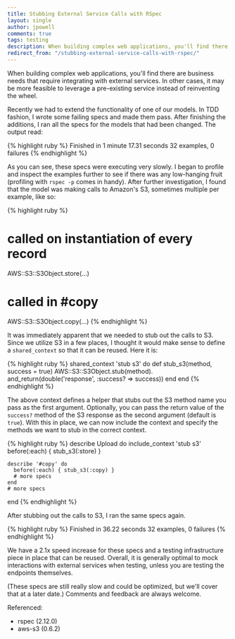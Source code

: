 ```yaml
---
title: Stubbing External Service Calls with RSpec
layout: single
author: jpowell
comments: true
tags: testing
description: When building complex web applications, you'll find there are business needs that require integrating with external services. In other cases, it may be more feasible to leverage a pre-existing service instead of reinventing the wheel.
redirect_from: "/stubbing-external-service-calls-with-rspec/"
---
```


When building complex web applications, you'll find there are business needs that require integrating with external services. In other cases, it may be more feasible to leverage a pre-existing service instead of reinventing the wheel.

Recently we had to extend the functionality of one of our models. In TDD fashion, I wrote some failing specs and made them pass. After finishing the additions, I ran all the specs for the models that had been changed. The output read:

{% highlight ruby %}
  Finished in 1 minute 17.31 seconds
  32 examples, 0 failures
{% endhighlight %}

As you can see, these specs were executing very slowly. I began to profile and inspect the examples further to see if there was any low-hanging fruit (profiling with `rspec -p` comes in handy). After further investigation, I found that the model was making calls to Amazon's S3, sometimes multiple per example, like so:

{% highlight ruby %}
  # called on instantiation of every record
  AWS::S3::S3Object.store(...)
  # called in #copy
  AWS::S3::S3Object.copy(...)
{% endhighlight %}

It was immediately apparent that we needed to stub out the calls to S3. Since we utilize S3 in a few places, I thought it would make sense to define a `shared_context` so that it can be reused. Here it is:

{% highlight ruby %}
  shared_context 'stub s3' do
    def stub_s3(method, success = true)
      AWS::S3::S3Object.stub(method).
        and_return(double('response', :success? => success))
    end
  end
{% endhighlight %}

The above context defines a helper that stubs out the S3 method name you pass as the first argument. Optionally, you can pass the return value of the `success?` method of the S3 response as the second argument (default is `true`). With this in place, we can now include the context and specify the methods we want to stub in the correct context.

{% highlight ruby %}
  describe Upload do
    include_context 'stub s3'
    before(:each) { stub_s3(:store) }

    describe '#copy' do
      before(:each) { stub_s3(:copy) }
      # more specs
    end
    # more specs
  end
{% endhighlight %}

After stubbing out the calls to S3, I ran the same specs again.

{% highlight ruby %}
  Finished in 36.22 seconds
  32 examples, 0 failures
{% endhighlight %}

We have a 2.1x speed increase for these specs and a testing infrastructure piece in place that can be reused. Overall, it is generally optimal to mock interactions with external services when testing, unless you are testing the endpoints themselves.

(These specs are still really slow and could be optimized, but we'll cover that at a later date.) Comments and feedback are always welcome.

Referenced:

  * rspec (2.12.0)
  * aws-s3 (0.6.2)
